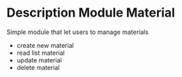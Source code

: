 # Description Module Material

Simple module that let users to manage materials

* create new material
* read list material
* update material
* delete material
